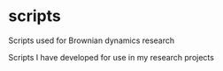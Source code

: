 # scripts
Scripts used for Brownian dynamics research

Scripts I have developed for use in my research projects
